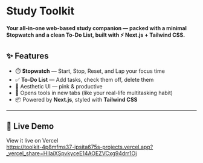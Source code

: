 
# Study Toolkit 
#### Your all-in-one web-based study companion — packed with a minimal **Stopwatch** and a clean **To-Do List**, built with ⚡️ Next.js + Tailwind CSS.

## ✨ Features

- ⏱️ **Stopwatch** — Start, Stop, Reset, and Lap your focus time
- ✅ **To-Do List** — Add tasks, check them off, delete them
- 💖 Aesthetic UI — pink & productive
- 🔗 Opens tools in new tabs (like your real-life multitasking habit)
- 📦 Powered by **Next.js**, styled with **Tailwind CSS**

---
## 🚀 Live Demo
View it live on Vercel </br>
https://toolkit-4p8mfms37-ipsita675s-projects.vercel.app?_vercel_share=HIlaiXSpvkyceE14AOEZVCxg94drr1Oj
